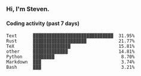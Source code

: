 ### Hi, I'm Steven.

#### Coding activity (past 7 days)
```
Text      ▓▓▓▓▓▓▓▓▓▓▓▓▓▓▓▓▓▓▓▓▓▓▓▓▓▓▓▓▓▓  31.95%
Rust      ▓▓▓▓▓▓▓▓▓▓▓▓▓▓▓▓▓▓▓▓            21.77%
TeX       ▓▓▓▓▓▓▓▓▓▓▓▓▓▓                  15.81%
other     ▓▓▓▓▓▓▓▓▓▓▓▓▓                   14.81%
Python    ▓▓▓▓▓▓▓▓                         8.70%
Markdown  ▓▓▓                              3.74%
Bash      ▓▓▓                              3.21%
```
